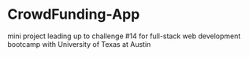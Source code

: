 # CrowdFunding-App
mini project leading up to challenge #14 for full-stack web development bootcamp with University of Texas at Austin 
